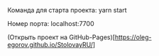 Команда для старта проекта: yarn start 

Номер порта: localhost:7700

(Открыть проект на GitHub-Pages)[https://oleg-egorov.github.io/StolovayRU/]
